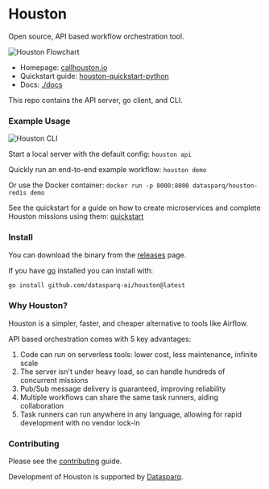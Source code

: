 
# Houston

Open source, API based workflow orchestration tool.

![Houston Flowchart](https://storage.googleapis.com/houston-static/images/houston-flowchart.gif)

- Homepage: [callhouston.io](https://callhouston.io)
- Quickstart guide: [houston-quickstart-python](https://github.com/datasparq-intelligent-products/houston-quickstart-python) 
- Docs: [./docs](./docs/README.md)  

This repo contains the API server, go client, and CLI.


### Example Usage

![Houston CLI](https://storage.googleapis.com/houston-static/images/houston-cli.gif)

Start a local server with the default config: `houston api`

Quickly run an end-to-end example workflow: `houston demo`

Or use the Docker container: `docker run -p 8000:8000 datasparq/houston-redis demo`

See the quickstart for a guide on how to create microservices and complete Houston missions using them:
[quickstart](https://github.com/datasparq-intelligent-products/houston-quickstart-python)


### Install

You can download the binary from the [releases](https://github.com/datasparq-ai/houston/releases/) page.

If you have [go](https://golang.org/doc/install) installed you can install with:

```bash
go install github.com/datasparq-ai/houston@latest
```



### Why Houston?

Houston is a simpler, faster, and cheaper alternative to tools like Airflow.

API based orchestration comes with 5 key advantages: 
1. Code can run on serverless tools: lower cost, less maintenance, infinite scale 
2. The server isn't under heavy load, so can handle hundreds of concurrent missions
3. Pub/Sub message delivery is guaranteed, improving reliability
4. Multiple workflows can share the same task runners, aiding collaboration
5. Task runners can run anywhere in any language, allowing for rapid development with no vendor lock-in


### Contributing 

Please see the [contributing](./docs/contributing.md) guide.

Development of Houston is supported by [Datasparq](https://datasparq.ai).

